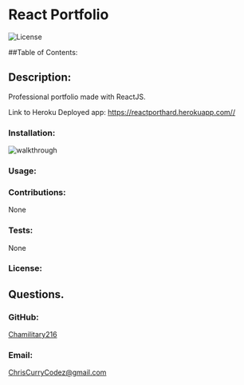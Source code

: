 # React Portfolio

  ![License](https://img.shields.io/static/v1?label=License&message=none&color=green)


  ##Table of Contents:
  
    
  ## Description:
  Professional portfolio made with ReactJS.
  
  Link to Heroku Deployed app: https://reactporthard.herokuapp.com//

  ### Installation:
  

  ![walkthrough](none)

  ### Usage:
  

  ### Contributions:
  None

  ### Tests:
  None

  ### License:

  
  ## Questions.
  ### GitHub:
  [Chamilitary216](https://github.com/Chamilitary216/React-Portfolio)

  ### Email:
  ChrisCurryCodez@gmail.com
